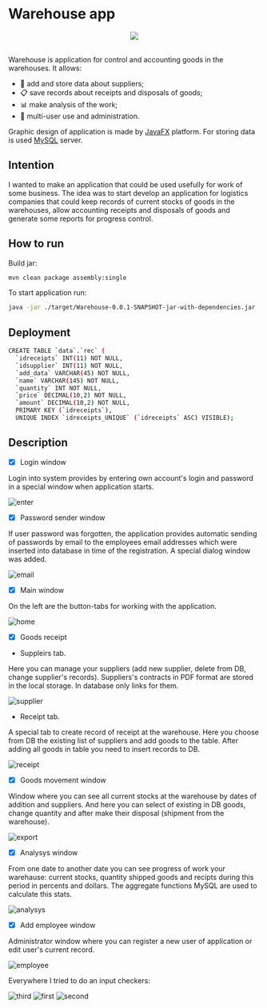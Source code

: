 # Warehouse app

<div align="center">
  <img src="https://user-images.githubusercontent.com/42721137/44773144-7a3c5680-ab78-11e8-99e2-971de9ae9ea2.png"><br><br>
</div>

Warehouse is application for control and accounting goods in the warehouses. It allows:
- :articulated_lorry: add and store data about suppliers;
- :clipboard: save records about receipts and disposals of goods;
- :bar_chart: make analysis of the work;
- :busts_in_silhouette: multi-user use and administration.

Graphic design of application is made by [JavaFX](https://wiki.openjdk.java.net/display/OpenJFX/Main) platform. For storing data is used [MySQL](https://www.mysql.com) server.

## Intention
I wanted to make an application that could be used usefully for work of some business. The idea was to start develop an application for  logistics companies that could keep records of current stocks of goods in the warehouses, allow accounting receipts and disposals of goods and generate some reports for progress control.

## How to run 

Build jar:

```bash
mvn clean package assembly:single
```
To start application run:

```bash
java -jar ./target/Warehouse-0.0.1-SNAPSHOT-jar-with-dependencies.jar
```

## Deployment
```bash
CREATE TABLE `data`.`rec` (
  `idreceipts` INT(11) NOT NULL,
  `idsupplier` INT(11) NOT NULL,
  `add_data` VARCHAR(45) NOT NULL,
  `name` VARCHAR(145) NOT NULL,
  `quantity` INT NOT NULL,
  `price` DECIMAL(10,2) NOT NULL,
  `amount` DECIMAL(10,2) NOT NULL,
  PRIMARY KEY (`idreceipts`),
  UNIQUE INDEX `idreceipts_UNIQUE` (`idreceipts` ASC) VISIBLE);
```


## Description

- [x] Login window

Login into system provides by entering own account's login and password in a special window when application starts.

![enter](https://user-images.githubusercontent.com/42721137/44755149-9bc42080-ab2d-11e8-9125-00da6da028d6.png)



- [x] Password sender window

If user password was forgotten, the application provides automatic sending of passwords by email to the employees email addresses which were inserted into database in time of the registration. A special dialog window was added.

![email](https://user-images.githubusercontent.com/42721137/44755556-5bfe3880-ab2f-11e8-80ec-ffa500da1af4.png)



- [x] Main window 

On the left are the button-tabs for working with the application.

![home](https://user-images.githubusercontent.com/42721137/44778047-b83f7780-ab84-11e8-8ad4-a67c5d12365e.png)



- [x] Goods receipt

- Suppleirs tab. 

Here you can manage your suppliers (add new supplier, delete from DB, change supplier's records). 
Suppliers's contracts in PDF format are stored in the local storage. In database only links for them.

![supplier](https://user-images.githubusercontent.com/42721137/44779140-5b918c00-ab87-11e8-96a1-d0ea522991be.png)

- Receipt tab. 

A special tab to create record of receipt at the warehouse. Here you choose from DB the existing list of suppliers and add goods to the table. After adding all goods in table you need to insert records to DB.

![receipt](https://user-images.githubusercontent.com/42721137/44779577-87614180-ab88-11e8-9e26-19bcbb82f43e.png)

- [x] Goods movement window

Window where you can see all current stocks at the warehouse by dates of addition and suppliers. And here you can select of existing in DB goods, change quantity and after make their disposal (shipment from the warehouse).    

![export](https://user-images.githubusercontent.com/42721137/44780966-dfe60e00-ab8b-11e8-86e6-b764fab759e6.png)

- [x] Analysys window

From one date to another date you can see progress of work your warehause: current stocks, quantity shipped goods and recipts during this period in percents and dollars.
The aggregate functions MySQL are used to calculate this stats.

![analysys](https://user-images.githubusercontent.com/42721137/44783332-b086cf80-ab92-11e8-88f0-4254395faee4.png)

- [x] Add employee window

Administrator window where you can register a new user of application or edit user's current record.

![employee](https://user-images.githubusercontent.com/42721137/44782282-5fc1a780-ab8f-11e8-9a08-6f9b0ecd45bd.png)

Everywhere I tried to do an input checkers:

![third](https://user-images.githubusercontent.com/42721137/44783244-67368000-ab92-11e8-9fa6-80d89dc870a2.png)
![first](https://user-images.githubusercontent.com/42721137/44783246-67368000-ab92-11e8-80ce-60f7e6a3100a.png)
![second](https://user-images.githubusercontent.com/42721137/44783247-67cf1680-ab92-11e8-850f-39ec97e6ac85.png)



